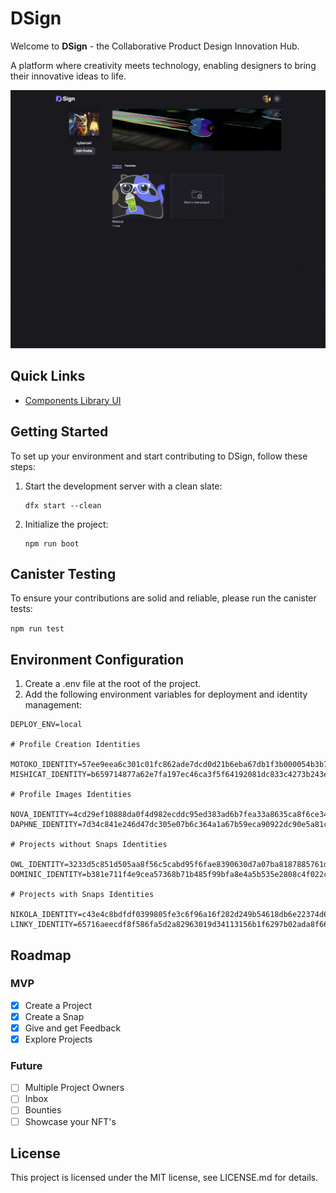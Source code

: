 # DSign

Welcome to **DSign** - the Collaborative Product Design Innovation Hub.

A platform where creativity meets technology, enabling designers to bring their innovative ideas to life.

![Showcse Image](./showcase.png)

## Quick Links

- [Components Library UI](https://github.com/cybrowl/dsign-components)

## Getting Started

To set up your environment and start contributing to DSign, follow these steps:

1. Start the development server with a clean slate:

   ```shell
   dfx start --clean
   ```

2. Initialize the project:

   ```
   npm run boot
   ```

## Canister Testing

To ensure your contributions are solid and reliable, please run the canister tests:

`npm run test`

## Environment Configuration

1. Create a .env file at the root of the project.
2. Add the following environment variables for deployment and identity management:

```
DEPLOY_ENV=local

# Profile Creation Identities

MOTOKO_IDENTITY=57ee9eea6c301c01fc862ade7dcd0d21b6eba67db1f3b000054b3b7287dc667ecfe5d7f2bb8f1e6bcc39a0a4a4e248bbc99dd946b0ecafdb1696ac4abf42a513
MISHICAT_IDENTITY=b659714877a62e7fa197ec46ca3f5f64192081dc833c4273b243e439cf54330cc11cf66599ea38ec1e772c08ffecd7f2c304e1a454ced037cc307c31899b2018

# Profile Images Identities

NOVA_IDENTITY=4cd29ef10888da0f4d982ecddc95ed383ad6b7fea33a8635ca8f6ce34d6541e90e0f62f6e5d26e4736d8d7a222186986fbc6d4134f5e672220eacbbdb938f0e8
DAPHNE_IDENTITY=7d34c841e246d47dc305e07b6c364a1a67b59eca90922dc90e5a81ccd2ef3a410acff8a80907435d64826094997b5c8b336f1df7792e04852d2d7a8b9780c4af

# Projects without Snaps Identities

OWL_IDENTITY=3233d5c851d505aa8f56c5cabd95f6fae8390630d7a07ba8187885761d79a174cb413ff2a86b28351e68af7c88a0c958948e0193f60e07d14ffc192fed4fbc65
DOMINIC_IDENTITY=b381e711f4e9cea57368b71b485f99bfa8e4a5b535e2808c4f022c5156f8748b134ad72927d37f5b0f3535dd86af9564c1a8e0c3f2e5a92116ccfc0806267751

# Projects with Snaps Identities

NIKOLA_IDENTITY=c43e4c8bdfdf0399805fe3c6f96a16f282d249b54618db6e22374d62a009f936d4a1df58e5612d1bb474e8c93af3f7378fc1ff0bedabd3624b0f34016263e823
LINKY_IDENTITY=65716aeecdf8f586fa5d2a82963019d34113156b1f6297b02ada8f663bc1891a65d9a57974e299f00fe28c4d4901eeea870187c207dc9353546a75e7884a239c
```

## Roadmap

### MVP

- [x] Create a Project
- [x] Create a Snap
- [x] Give and get Feedback
- [x] Explore Projects

### Future

- [ ] Multiple Project Owners
- [ ] Inbox
- [ ] Bounties
- [ ] Showcase your NFT's

## License

This project is licensed under the MIT license, see LICENSE.md for details.
